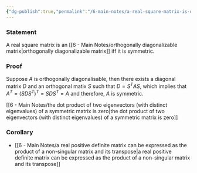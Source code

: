 ```yaml
---
{"dg-publish":true,"permalink":"/6-main-notes/a-real-square-matrix-is-orthogonally-diagonalizable-iff-it-is-symmetric/","tags":["linear_algebra","info"]}
---
```


### Statement

A real square matrix is an [[6 - Main Notes/orthogonally diagonalizable matrix\|orthogonally diagonalizable matrix]] iff it is symmetric.

### Proof

Suppose $A$ is orthogonally diagonalisable, then there exists a diagonal matrix $D$ and an orthogonal matix $S$ such that $D=S^TAS$, which implies that $A^T=(SDS^T)^T=SDS^T=A$ and therefore, $A$ is symmetric.

[[6 - Main Notes/the dot product of two eigenvectors (with distinct eigenvalues) of a symmetric matrix is zero\|the dot product of two eigenvectors (with distinct eigenvalues) of a symmetric matrix is zero]]

### Corollary
+ [[6 - Main Notes/a real positive definite matrix can be expressed as the product of a non-singular matrix and its transpose\|a real positive definite matrix can be expressed as the product of a non-singular matrix and its transpose]]